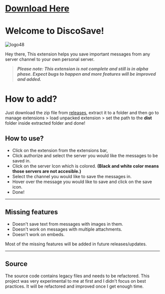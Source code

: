 # [Download Here](https://github.com/Anatame/discosave-p/archive/refs/tags/1.0.1.zip)
# Welcome to DiscoSave!
![logo48](https://user-images.githubusercontent.com/77446233/126642246-f0e49ada-ed30-4fe9-a4f8-b8c815845138.png)

Hey there, 
This extension helps you save important messages from any server channel to your own personal server.

> ***Please note: This extension is not complete and still is in alpha phase. Expect bugs to happen and more features will be improved and added.***

# How to add?
Just download the zip file from [releases](https://github.com/Anatame/discosave-p/releases/tag/1.0.1), extract it to a folder and then go to manage extensions > load unpacked extension > set the path to the **dist** folder inside extracted folder and done!

## How to use?

 - Click on the extension from the extensions bar,
 - Click authorize and select the server you would like the messages to be saved in.
 - Click on the server Icon which is colored.  **(Black and white color means those servers are not accesible.)**
 - Select the channel you would like to save the messages in.
 - Hover over the message you would like to save and click on the save icon.
 - Done!

---

## Missing features
- Doesn't save text from messages with images in them.
- Doesn't work on messages with multiple attachments.
- Doesn't work on embeds.

Most of the missing features will be added in future releases/updates.

---

## Source
The source code contains legacy files and needs to be refactored. This project was very experimental to me at first and I didn't focus on best practices. It will be refactored and improved once I get enough time.